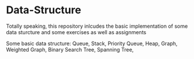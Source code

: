# Data-Structure
Totally speaking, this repository inlcudes the basic implementation of some data sturcture and some exercises as well as assignments

Some basic data structure:
  Queue,
  Stack,
  Priority Queue,
  Heap,
  Graph,
  Weighted Graph,
  Binary Search Tree,
  Spanning Tree,
